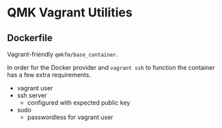 # QMK Vagrant Utilities

## Dockerfile
Vagrant-friendly `qmkfm/base_container`.

In order for the Docker provider and `vagrant ssh` to function the container has a few extra requirements.

* vagrant user
* ssh server
  * configured with expected public key
* sudo
  * passwordless for vagrant user
